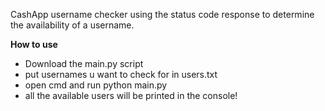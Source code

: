 CashApp username checker using the status code response to determine the availability of a username.


**How to use**

- Download the main.py script
- put usernames u want to check for in users.txt
- open cmd and run python main.py
- all the available users will be printed in the console!
